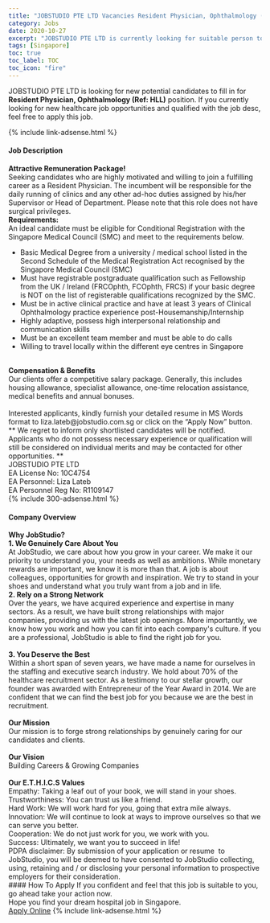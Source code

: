 ```yaml
---
title: "JOBSTUDIO PTE LTD Vacancies Resident Physician, Ophthalmology (Ref: HLL)" 
category: Jobs 
date: 2020-10-27 
excerpt: "JOBSTUDIO PTE LTD is currently looking for suitable person to fill in the Resident Physician, Ophthalmology (Ref: HLL) which positioned at Singapore" 
tags: [Singapore] 
toc: true 
toc_label: TOC 
toc_icon: "fire" 
--- 
```


<p>JOBSTUDIO PTE LTD is looking for new potential candidates to fill in for <b>Resident Physician, Ophthalmology (Ref: HLL)</b> position. If you currently looking for new healthcare job opportunities and qualified with the job desc, feel free to apply this job.
</p>{% include link-adsense.html %} 
<div><div><h4>Job Description</h4></div><div><div><span><div><div><div><strong>Attractive Remuneration Package!</strong></div><div>Seeking candidates who are highly motivated and willing to join a fulfilling career as a Resident Physician. The incumbent will be responsible for the daily running of clinics and any other ad-hoc duties assigned by his/her Supervisor or Head of Department. Please note that this role does not have surgical privileges.</div><strong>Requirements:</strong><div>An ideal candidate must be eligible for Conditional Registration with the Singapore Medical Council (SMC) and meet to the requirements below.</div><ul><li>Basic Medical Degree from a university / medical school listed in the Second Schedule of the Medical Registration Act recognised by the Singapore Medical Council (SMC)</li><li>Must have registrable postgraduate qualification such as Fellowship from the UK / Ireland (FRCOphth, FCOphth, FRCS) if your basic degree is NOT on the list of registerable qualifications recognized by the SMC.</li><li>Must be in active clinical practice and have at least 3 years of Clinical Ophthalmology practice experience post-Housemanship/Internship</li><li>Highly adaptive, possess high interpersonal relationship and communication skills</li><li>Must be an excellent team member and must be able to do calls</li><li>Willing to travel locally within the different eye centres in Singapore</li></ul><br><strong>Compensation &amp; Benefits</strong><div>Our clients offer a competitive salary package. Generally, this includes housing allowance, specialist allowance, one-time relocation assistance, medical benefits and annual bonuses.</div><div><br>Interested applicants, kindly furnish your detailed resume in MS Words format to liza.lateb@jobstudio.com.sg or click on the &#8220;Apply Now&#8221; button.</div><div>** We regret to inform only shortlisted candidates will be notified. Applicants who do not possess necessary experience or qualification will still be considered on individual merits and may be contacted for other opportunities. **</div>JOBSTUDIO PTE LTD<br>EA License No: 10C4754<br>EA Personnel: Liza Lateb<br>EA Personnel Reg No: R1109147</div></div></span></div></div></div> 
{% include 300-adsense.html %} 
<div><div><h4>Company Overview</h4></div><div><div><span><div><div><div><strong>Why JobStudio?</strong></div><div><strong>1. We Genuinely Care About You</strong><br>At JobStudio, we care about how you grow in your career. We make it our priority to understand you, your needs as well as ambitions. While monetary rewards are important, we know it is more than that. A job is about colleagues, opportunities for growth and inspiration. We try to stand in your shoes and understand what you truly want from a job and in life.</div><div><strong>2. Rely on a Strong Network</strong><br>Over the years, we have acquired experience and expertise in many sectors. As a result, we have built strong relationships with major companies, providing us with the latest job openings. More importantly, we know how you work and how you can fit into each company's culture. If you are a professional, JobStudio is able to find the right job for you.</div><div><br><strong>3. You Deserve the Best</strong><br>Within a short span of seven years, we have made a name for ourselves in the staffing and executive search industry. We hold about 70% of the healthcare recruitment sector. As a testimony to our stellar growth, our founder was awarded with Entrepreneur of the Year Award in 2014. We are confident that we can find the best job for you because we are the best in recruitment.</div><div><br><strong>Our Mission</strong><br>Our mission is to forge strong relationships by genuinely caring for our candidates and clients.</div><div><br><strong>Our Vision</strong><br>Building Careers &amp; Growing Companies</div><div><br><strong>Our E.T.H.I.C.S Values</strong></div><div>Empathy: Taking a leaf out of your book, we will stand in your shoes.</div><div>Trustworthiness: You can trust us like a friend.</div><div>Hard Work: We will work hard for you, going that extra mile always.</div><div>Innovation: We will continue to look at ways to improve ourselves so that we can serve you better.</div><div>Cooperation: We do not just work for you, we work with you.</div><div>Success: Ultimately, we want you to succeed in life!</div><div>PDPA disclaimer: By submission of your application or resume&#160; to JobStudio, you will be deemed to have consented to JobStudio collecting, using, retaining and / or disclosing your personal information to prospective employers for their consideration.&#160;</div></div></div></span></div></div></div> 
#### How To Apply 
If you confident and feel that this job is suitable to you, go ahead take your action now. <br/> 
Hope you find your dream hospital job in Singapore. <br/> 
<a href="https://www.jobstreet.com.my/en/job/resident-physician-ophthalmology-ref:-hll-8168363/origin/sg?jobId=jobstreet-sg-job-8168363" class="btn btn--warning" target="_blank" rel="nofollow noopenner">Apply Online</a> 
{% include link-adsense.html %} 